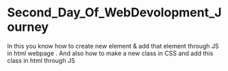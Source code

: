 # Second_Day_Of_WebDevolopment_Journey
In this you know how to create new element &amp; add that element through JS in html webpage . And also how to make a new class in CSS and add this class in html through JS
